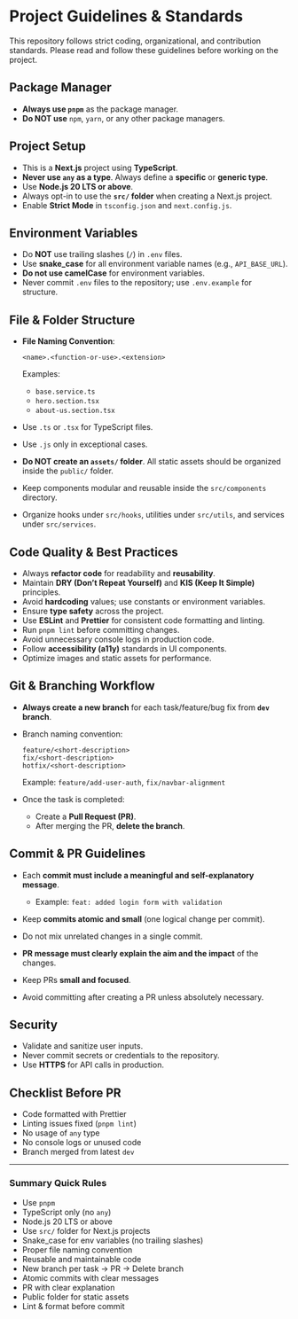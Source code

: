 # Project Guidelines & Standards

This repository follows strict coding, organizational, and contribution standards. Please read and follow these guidelines before working on the project.



## Package Manager

* **Always use `pnpm`** as the package manager.
* **Do NOT use** `npm`, `yarn`, or any other package managers.



## Project Setup

* This is a **Next.js** project using **TypeScript**.
* **Never use `any` as a type**. Always define a **specific** or **generic type**.
* Use **Node.js 20 LTS or above**.
* Always opt-in to use the **`src/` folder** when creating a Next.js project.
* Enable **Strict Mode** in `tsconfig.json` and `next.config.js`.



## Environment Variables

* Do **NOT** use trailing slashes (`/`) in `.env` files.
* Use **snake\_case** for all environment variable names (e.g., `API_BASE_URL`).
* **Do not use camelCase** for environment variables.
* Never commit `.env` files to the repository; use `.env.example` for structure.



## File & Folder Structure

* **File Naming Convention**:

  ```
  <name>.<function-or-use>.<extension>
  ```

  Examples:

  * `base.service.ts`
  * `hero.section.tsx`
  * `about-us.section.tsx`
* Use `.ts` or `.tsx` for TypeScript files.
* Use `.js` only in exceptional cases.
* **Do NOT create an `assets/` folder**.
  All static assets should be organized inside the `public/` folder.
* Keep components modular and reusable inside the `src/components` directory.
* Organize hooks under `src/hooks`, utilities under `src/utils`, and services under `src/services`.



## Code Quality & Best Practices

* Always **refactor code** for readability and **reusability**.
* Maintain **DRY (Don’t Repeat Yourself)** and **KIS (Keep It Simple)** principles.
* Avoid **hardcoding** values; use constants or environment variables.
* Ensure **type safety** across the project.
* Use **ESLint** and **Prettier** for consistent code formatting and linting.
* Run `pnpm lint` before committing changes.
* Avoid unnecessary console logs in production code.
* Follow **accessibility (a11y)** standards in UI components.
* Optimize images and static assets for performance.



## Git & Branching Workflow

* **Always create a new branch** for each task/feature/bug fix from **`dev` branch**.

* Branch naming convention:

  ```
  feature/<short-description>
  fix/<short-description>
  hotfix/<short-description>
  ```

  Example:
  `feature/add-user-auth`, `fix/navbar-alignment`

* Once the task is completed:

  * Create a **Pull Request (PR)**.
  * After merging the PR, **delete the branch**.



## Commit & PR Guidelines

* Each **commit must include a meaningful and self-explanatory message**.

  * Example: `feat: added login form with validation`
* Keep **commits atomic and small** (one logical change per commit).
* Do not mix unrelated changes in a single commit.
* **PR message must clearly explain the aim and the impact** of the changes.
* Keep PRs **small and focused**.
* Avoid committing after creating a PR unless absolutely necessary.



## Security

* Validate and sanitize user inputs.
* Never commit secrets or credentials to the repository.
* Use **HTTPS** for API calls in production.



## Checklist Before PR

- Code formatted with Prettier
- Linting issues fixed (`pnpm lint`)
- No usage of `any` type
- No console logs or unused code
- Branch merged from latest `dev`

---

### Summary Quick Rules

- Use `pnpm`
- TypeScript only (no `any`)
- Node.js 20 LTS or above
- Use `src/` folder for Next.js projects
- Snake\_case for env variables (no trailing slashes)
- Proper file naming convention
- Reusable and maintainable code
- New branch per task → PR → Delete branch
- Atomic commits with clear messages
- PR with clear explanation
- Public folder for static assets
- Lint & format before commit

